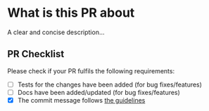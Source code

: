 # What is this PR about

<!-- ✍️--> A clear and concise description...

## PR Checklist

Please check if your PR fulfils the following requirements:

- [ ] Tests for the changes have been added (for bug fixes/features)
- [ ] Docs have been added/updated (for bug fixes/features)
- [x] The commit message follows [the guidelines](./contributing.md#commit)
